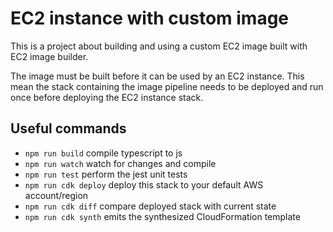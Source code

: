 # EC2 instance with custom image

This is a project about building and using a custom EC2 image built with EC2 image builder.

The image must be built before it can be used by an EC2 instance. This mean the stack containing the image pipeline needs to be deployed and run once before deploying the EC2 instance stack.

## Useful commands

* `npm run build`       compile typescript to js
* `npm run watch`       watch for changes and compile
* `npm run test`        perform the jest unit tests
* `npm run cdk deploy`  deploy this stack to your default AWS account/region
* `npm run cdk diff`    compare deployed stack with current state
* `npm run cdk synth`   emits the synthesized CloudFormation template
